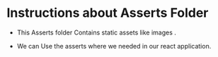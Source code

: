# Instructions about Asserts Folder


- This Asserts folder Contains static assets like images .

- We can Use the asserts where we needed in our react application.